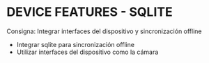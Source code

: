 # DEVICE FEATURES - SQLITE
Consigna: Integrar interfaces del dispositivo y sincronización offline
- Integrar sqlite para sincronización offline
- Utilizar interfaces del dispositivo como la cámara